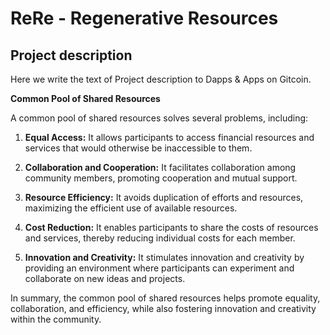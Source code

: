 # ReRe - Regenerative Resources
## Project description
Here we write the text of Project description to Dapps & Apps on Gitcoin.

**Common Pool of Shared Resources**

A common pool of shared resources solves several problems, including:

1. **Equal Access:** It allows participants to access financial resources and services that would otherwise be inaccessible to them.

2. **Collaboration and Cooperation:** It facilitates collaboration among community members, promoting cooperation and mutual support.

3. **Resource Efficiency:** It avoids duplication of efforts and resources, maximizing the efficient use of available resources.

4. **Cost Reduction:** It enables participants to share the costs of resources and services, thereby reducing individual costs for each member.

5. **Innovation and Creativity:** It stimulates innovation and creativity by providing an environment where participants can experiment and collaborate on new ideas and projects.

In summary, the common pool of shared resources helps promote equality, collaboration, and efficiency, while also fostering innovation and creativity within the community.
